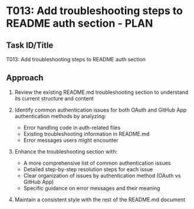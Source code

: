 # T013: Add troubleshooting steps to README auth section - PLAN

## Task ID/Title
T013: Add troubleshooting steps to README auth section

## Approach
1. Review the existing README.md troubleshooting section to understand its current structure and content
2. Identify common authentication issues for both OAuth and GitHub App authentication methods by analyzing:
   - Error handling code in auth-related files
   - Existing troubleshooting information in README.md
   - Error messages users might encounter

3. Enhance the troubleshooting section with:
   - A more comprehensive list of common authentication issues
   - Detailed step-by-step resolution steps for each issue
   - Clear organization of issues by authentication method (OAuth vs GitHub App)
   - Specific guidance on error messages and their meaning

4. Maintain a consistent style with the rest of the README.md document